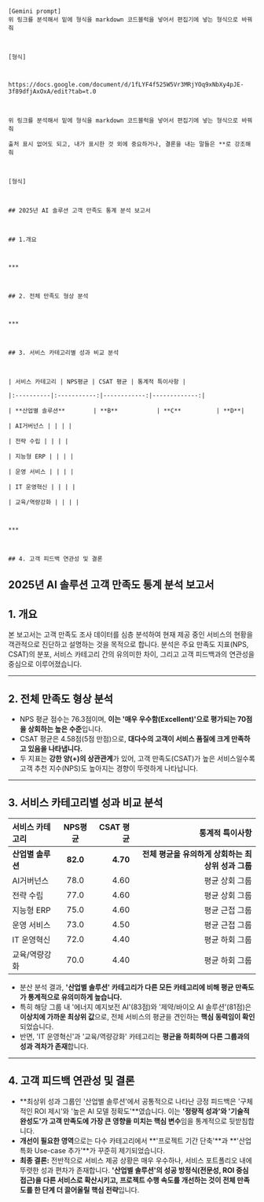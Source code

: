 ```
[Gemini prompt]
위 링크를 분석해서 밑에 형식을 markdown 코드블럭을 넣어서 편집기에 넣는 형식으로 바꿔줘



[형식]

 

https://docs.google.com/document/d/1fLYF4f525W5Vr3MRjYOq9xNbXy4pJE-3f89dfjAxOxA/edit?tab=t.0



위 링크를 분석해서 밑에 형식을 markdown 코드블럭을 넣어서 편집기에 넣는 형식으로 바꿔줘

출처 표시 없어도 되고, 내가 표시한 것 외에 중요하거나, 결론을 내는 말들은 **로 강조해줘



[형식]

 

## 2025년 AI 솔루션 고객 만족도 통계 분석 보고서



## 1.개요



***



## 2. 전체 만족도 형상 분석



***



## 3. 서비스 카테고리별 성과 비교 분석



| 서비스 카테고리 | NPS평균 | CSAT 평균 | 통계적 특이사항 |

|:----------|:-----------:|------------:|-------------:|

| **산업별 솔루션**        | **B**           | **C**          | **D**|

| AI거버넌스 | | | |

| 전략 수립 | | | |

| 지능형 ERP | | | |

| 운영 서비스 | | | |

| IT 운영혁신 | | | |

| 교육/역량강화 | | | |



***



## 4. 고객 피드백 연관성 및 결론

```










## 2025년 AI 솔루션 고객 만족도 통계 분석 보고서

## 1. 개요

본 보고서는 고객 만족도 조사 데이터를 심층 분석하여 현재 제공 중인 서비스의 현황을 객관적으로 진단하고 설명하는 것을 목적으로 합니다. 분석은 주요 만족도 지표(NPS, CSAT)의 분포, 서비스 카테고리 간의 유의미한 차이, 그리고 고객 피드백과의 연관성을 중심으로 이루어졌습니다.

***

## 2. 전체 만족도 형상 분석

- NPS 평균 점수는 76.3점이며, **이는 '매우 우수함(Excellent)'으로 평가되는 70점을 상회하는 높은 수준**입니다.
- CSAT 평균은 4.58점(5점 만점)으로, **대다수의 고객이 서비스 품질에 크게 만족하고 있음을 나타냅니다.**
- 두 지표는 **강한 양(+)의 상관관계**가 있어, 고객 만족도(CSAT)가 높은 서비스일수록 고객 추천 지수(NPS)도 높아지는 경향이 뚜렷하게 나타납니다.

***

## 3. 서비스 카테고리별 성과 비교 분석

| 서비스 카테고리 | NPS평균 | CSAT 평균 | 통계적 특이사항 |
|:----------|:-----------:|------------:|-------------:|
| **산업별 솔루션** | **82.0** | **4.70** | **전체 평균을 유의하게 상회하는 최상위 성과 그룹**|
| AI거버넌스 | 78.0 | 4.60 | 평균 상회 그룹|
| 전략 수립 | 77.0 | 4.60 | 평균 상회 그룹|
| 지능형 ERP | 75.0 | 4.60 | 평균 근접 그룹|
| 운영 서비스 | 73.0 | 4.50 | 평균 근접 그룹|
| IT 운영혁신 | 72.0 | 4.40 | 평균 하회 그룹|
| 교육/역량강화 | 70.0 | 4.40 | 평균 하회 그룹|

- 분산 분석 결과, **'산업별 솔루션' 카테고리가 다른 모든 카테고리에 비해 평균 만족도가 통계적으로 유의미하게 높습니다.**
- 특히 해당 그룹 내 '에너지 예지보전 AI'(83점)와 '제약/바이오 AI 솔루션'(81점)은 **이상치에 가까운 최상위 값**으로, 전체 서비스의 평균을 견인하는 **핵심 동력임이 확인**되었습니다.
- 반면, 'IT 운영혁신'과 '교육/역량강화' 카테고리는 **평균을 하회하며 다른 그룹과의 성과 격차가 존재**합니다.

***

## 4. 고객 피드백 연관성 및 결론

- **최상위 성과 그룹인 '산업별 솔루션'에서 공통적으로 나타난 긍정 피드백은 '구체적인 ROI 제시'와 '높은 AI 모델 정확도'**였습니다. 이는 **'정량적 성과'와 '기술적 완성도'가 고객 만족도에 가장 큰 영향을 미치는 핵심 변수**임을 통계적으로 뒷받침합니다.
- **개선이 필요한 영역**으로는 다수 카테고리에서 **'프로젝트 기간 단축'**과 **'산업 특화 Use-case 추가'**가 꾸준히 제기되었습니다.
- **최종 결론:** 전반적으로 서비스 제공 상황은 매우 우수하나, 서비스 포트폴리오 내에 뚜렷한 성과 편차가 존재합니다. **'산업별 솔루션'의 성공 방정식(전문성, ROI 중심 접근)을 다른 서비스로 확산시키고, 프로젝트 수행 속도를 개선하는 것이 전체 만족도를 한 단계 더 끌어올릴 핵심 전략**입니다.
